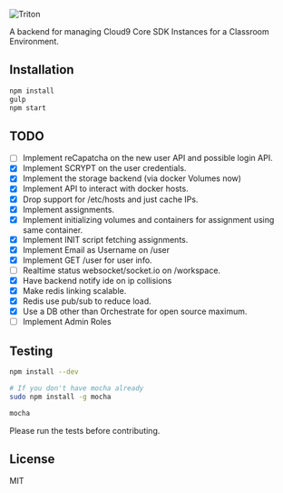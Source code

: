 ![Triton](https://github.com/tritonjs/ui/raw/master/public/css/img/tb.png)

A backend for managing Cloud9 Core SDK Instances for a Classroom Environment.

## Installation

```bash
npm install
gulp
npm start
```

## TODO

* [ ] Implement reCapatcha on the new user API and possible login API.
* [x] Implement SCRYPT on the user credentials.
* [x] Implement the storage backend (via docker Volumes now)
* [x] Implement API to interact with docker hosts.
* [x] Drop support for /etc/hosts and just cache IPs.
* [x] Implement assignments.
* [x] Implement initializing volumes and containers for assignment using same container.
* [x] Implement INIT script fetching assignments.
* [x] Implement Email as Username on /user
* [x] Implement GET /user for user info.
* [ ] Realtime status websocket/socket.io on /workspace.
* [x] Have backend notify ide on ip collisions
* [x] Make redis linking scalable.
* [x] Redis use pub/sub to reduce load.
* [x] Use a DB other than Orchestrate for open source maximum.
* [ ] Implement Admin Roles

## Testing

```bash
npm install --dev

# If you don't have mocha already
sudo npm install -g mocha

mocha
```

Please run the tests before contributing.

## License

MIT
